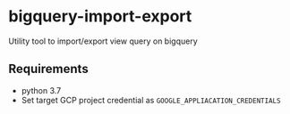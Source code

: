 # bigquery-import-export
Utility tool to import/export view query on bigquery


## Requirements

- python 3.7
- Set target GCP project credential as `GOOGLE_APPLIACATION_CREDENTIALS`